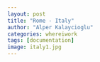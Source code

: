 ```yaml
---
layout: post
title: "Rome - Italy"
author: "Alper Kalaycioglu"
categories: whereiwork
tags: [documentation]
image: italy1.jpg
---
```

